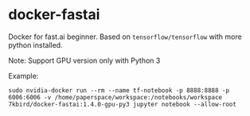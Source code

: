 # docker-fastai
Docker for fast.ai beginner. Based on `tensorflow/tensorflow` with more python installed.

Note: Support GPU version only with Python 3

Example:
```
sudo nvidia-docker run --rm --name tf-notebook -p 8888:8888 -p 6006:6006 -v /home/paperspace/workspace:/notebooks/workspace 7kbird/docker-fastai:1.4.0-gpu-py3 jupyter notebook --allow-root
```
